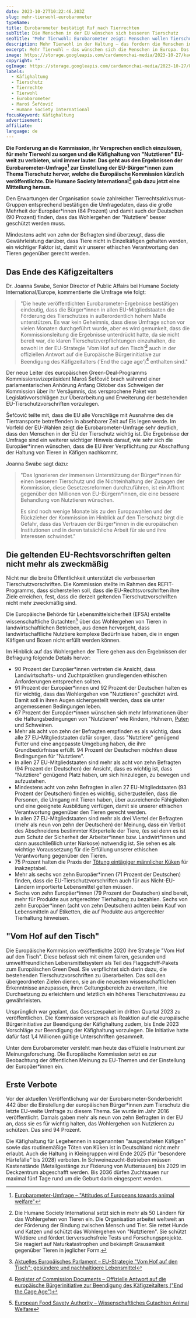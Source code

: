 ```yaml
---
date: 2023-10-27T10:22:46.203Z
slug: mehr-tierwohl-eurobarometer
typeName:
title: Eurobarometer bestätigt Ruf nach Tierrechten
subTitle: Die Menschen in der EU wünschen sich besseren Tierschutz
seoTitle: "Mehr Tierwohl: Eurobarometer zeigt: Menschen wollen Tierschutz"
description: Mehr Tierwohl in der Haltung – das fordern die Menschen in Europa. Erfahrt jetzt alle Details zum Thema.
excerpt: Mehr Tierwohl – das wünschen sich die Menschen in Europa. Das Eurobarometer zeigt genau, welche Schritte sie fordern und wie wir damit für ein Ende des Käfigzeitalters sorgen könnten. Doch wie geht die Europäische Union damit um?
image: https://storage.googleapis.com/cardamonchai-media/2023-10-27/kaefighaltung-jpeg-imagine-184858_827464_1024_768/640.webp
copyright: ""
ogImage: https://storage.googleapis.com/cardamonchai-media/2023-10-27/kaefighaltung-og-2-jpeg-imagine-184858_827768_1200_630/640.webp
labels:
  - Käfighaltung
  - Tierschutz
  - Tierrechte
  - Tierwohl
  - Eurobarometer
  - Maroš Šefčovič
  - Humane Society International
focusKeyword: Käfighaltung
advertisement:
affiliate:
language: de
---
```

**Die Forderung an die Kommission, ihr Versprechen endlich einzulösen, für mehr Tierwohl zu sorgen und die Käfighaltung von "Nutztieren" EU-weit zu verbieten, wird immer lauter. Das geht aus den Ergebnissen der Eurobarometer-Umfrage[^1] zur Einstellung der EU-Bürger\*innen zum Thema Tierschutz hervor, welche die Europäische Kommission kürzlich veröffentlichte. Die Humane Society International[^2] gab dazu jetzt eine Mitteilung heraus.**

Den Erwartungen der Organisation sowie zahlreicher Tierrechtsaktivsmus-Gruppen entsprechend bestätigen die Umfragedaten, dass die große Mehrheit der Europäer\*innen (84 Prozent) und damit auch der Deutschen (90 Prozent) finden, dass das Wohlergehen der "Nutztiere" besser geschützt werden muss.

Mindestens acht von zehn der Befragten sind überzeugt, dass die Gewährleistung darüber, dass Tiere nicht in Einzelkäfigen gehalten werden, ein wichtiger Faktor ist, damit wir unserer ethischen Verantwortung den Tieren gegenüber gerecht werden.

## Das Ende des Käfigzeitalters

Dr. Joanna Swabe, Senior Director of Public Affairs bei Humane Society International/Europe, kommentierte die Umfrage wie folgt:

> "Die heute veröffentlichten Eurobarometer-Ergebnisse bestätigen eindeutig, dass die Bürger*innen in allen EU-Mitgliedstaaten die Förderung des Tierschutzes in außerordentlich hohem Maße unterstützen. Es war kein Geheimnis, dass diese Umfrage schon vor vielen Monaten durchgeführt wurde, aber es wird  gemunkelt, dass die Kommissionsleitung die Ergebnisse unterdrückt hatte, da sie nicht bereit war, die klaren Tierschutzverpflichtungen einzuhalten, die sowohl in der EU-Strategie 'Vom Hof auf den Tisch'[^3] auch in der offiziellen Antwort auf die Europäische Bürgerinitiative zur Beendigung des Käfigzeitalters ('End the cage age')[^4] enthalten sind."

Der neue Leiter des europäischen Green-Deal-Programms Kommissionsvizepräsident Maroš Šefčovič brach während einer parlamentarischen Anhörung Anfang Oktober das Schweigen der Kommission über ihr Versäumnis, das versprochene Paket von Legislativvorschlägen zur Überarbeitung und Erweiterung der bestehenden EU-Tierschutzvorschriften vorzulegen. 

Šefčovič teilte mit, dass die EU alle Vorschläge mit Ausnahme des die Tiertransporte betreffenden in absehbarer Zeit auf Eis legen werde. Im Vorfeld der EU-Wahlen zeigt die Eurobarometer-Umfrage sehr deutlich, dass den Menschen in der EU der Tierschutz wichtig ist. Die Ergebnisse der Umfrage sind ein weiterer wichtiger Hinweis darauf, wie sehr sich die Europäer\*innen wünschen, dass die EU ihrer Verpflichtung zur Abschaffung der Haltung von Tieren in Käfigen nachkommt.

Joanna Swabe sagt dazu:

> "Das Ignorieren der immensen Unterstützung der Bürger\*innen für einen besseren Tierschutz und die Nichteinhaltung der Zusagen der Kommission, diese Gesetzesreformen durchzuführen, ist ein Affront gegenüber den Millionen von EU-Bürgern\*innen, die eine bessere Behandlung von Nutztieren wünschen.
>
> Es sind noch wenige Monate bis zu den Europawahlen und der Rückzieher der Kommission im Hinblick auf den Tierschutz birgt die Gefahr, dass das Vertrauen der Bürger\*innen in die europäischen Institutionen und in deren tatsächliche Arbeit für sie und ihre Interessen schwindet."

## Die geltenden EU-Rechtsvorschriften gelten nicht mehr als zweckmäßig

Nicht nur die breite Öffentlichkeit unterstützt die verbesserten Tierschutzvorschriften. Die Kommission stellte im Rahmen des REFIT-Programms, dass sicherstellen soll, dass die EU-Rechtsvorschriften ihre Ziele erreichen, fest, dass die derzeit geltenden Tierschutzvorschriften nicht mehr zweckmäßig sind.

Die Europäische Behörde für Lebensmittelsicherheit (EFSA) erstellte wissenschaftliche Gutachten[^5] über das Wohlergehen von Tieren in landwirtschaftlichen Betrieben, aus denen hervorgeht, dass landwirtschaftliche Nutztiere komplexe Bedürfnisse haben, die in engen Käfigen und Boxen nicht erfüllt werden können.

Im Hinblick auf das Wohlergehen der Tiere gehen aus den Ergebnissen der Befragung folgende Details hervor:

- 90 Prozent der Europäer\*innen vertreten die Ansicht, dass Landwirtschafts- und Zuchtpraktiken grundlegenden ethischen Anforderungen entsprechen sollten.
- 91 Prozent der Europäer\*innen und 92 Prozent der Deutschen halten es für wichtig, dass das Wohlergehen von "Nutztieren" geschützt wird. Damit soll in ihren Augen sichergestellt werden, dass sie unter angemessenen Bedingungen leben.
- 67 Prozent der Europäer\*innen wünschen sich mehr Informationen über die Haltungsbedingungen von "Nutztieren" wie Rindern, Hühnern, [Puten](/2023/10/federherz-interview/) und Schweinen.
- Mehr als acht von zehn der Befragten empfinden es als wichtig, dass alle 27 EU-Mitgliedstaaten dafür sorgen, dass "Nutztiere" genügend Futter und eine angepasste Umgebung haben, die ihre Grundbedürfnisse erfüllt. 94 Prozent der Deutschen möchten diese Bedingungen für "Nutztiere".
- In allen 27 EU-Mitgliedstaaten sind mehr als acht von zehn Befragten (94 Prozent der Deutschen) der Ansicht, dass es wichtig ist, dass "Nutztiere" genügend Platz haben, um sich hinzulegen, zu bewegen und aufzustehen.
- Mindestens acht von zehn Befragten in allen 27 EU-Mitgliedstaaten (93 Prozent der Deutschen) finden es wichtig, sicherzustellen, dass die Personen, die Umgang mit Tieren haben, über ausreichende Fähigkeiten und eine geeignete Ausbildung verfügen, damit sie unserer ethischen Verantwortung gegenüber den Tieren gerecht werden.
- In allen 27 EU-Mitgliedstaaten sind mehr als drei Viertel der Befragten (mehr als neun von zehn der Deutschen) der Meinung, dass ein Verbot des Abschneidens bestimmter Körperteile der Tiere, (es sei denn es ist zum Schutz der Sicherheit der Arbeiter\*innen bzw. Landwirt\*innen und dann ausschließlich unter Narkose) notwendig ist. Sie sehen es als wichtige Voraussetzung für die Erfüllung unserer ethischen Verantwortung gegenüber den Tieren.
- 75 Prozent halten die Praxis der [Tötung eintägiger männlicher Küken](/2019/09/das-sterben-der-eintagskueken/) für inakzeptabel.
- Mehr als sechs von zehn Europäer\*innen (71 Prozent der Deutschen) finden, dass die EU-Tierschutzvorschriften auch für aus Nicht-EU-Ländern importierte Lebensmittel gelten müssen.
- Sechs von zehn Europäer\*innen (79 Prozent der Deutschen) sind bereit, mehr für Produkte aus artgerechter Tierhaltung zu bezahlen. Sechs von zehn Europäer\*innen (acht von zehn Deutschen) achten beim Kauf von Lebensmitteln auf Etiketten, die auf Produkte aus artgerechter Tierhaltung hinweisen.

## "Vom Hof auf den Tisch"

Die Europäische Kommission veröffentlichte 2020 ihre Strategie "Vom Hof auf den Tisch". Diese befasst sich mit einem fairen, gesunden und umweltfreundlichen Lebensmittelsystem als Teil des Flaggschiff-Pakets zum Europäischen Green Deal. Sie verpflichtet sich darin dazu, die bestehenden Tierschutzvorschriften zu überarbeiten. Das soll den übergeordneten Zielen dienen, sie an die neuesten wissenschaftlichen Erkenntnisse anzupassen, ihren Geltungsbereich zu erweitern, ihre Durchsetzung zu erleichtern und letztlich ein höheres Tierschutzniveau zu gewährleisten. 

Ursprünglich war geplant, das Gesetzespaket im dritten Quartal 2023 zu veröffentlichen. Die Kommission versprach als Reaktion auf die europäische Bürgerinitiative zur Beendigung der Käfighaltung zudem, bis Ende 2023 Vorschläge zur Beendigung der Käfighaltung vorzulegen. Die Initiative hatte dafür fast 1,4 Millionen gültige Unterschriften gesammelt. 

Unter dem Eurobarometer versteht man heute das offizielle Instrument zur Meinungsforschung. Die Europäische Kommission setzt es zur Beobachtung der öffentlichen Meinung zu EU-Themen und der Einstellung der Europäer\*innen ein.

## Erste Verbote

Vor der aktuellen Veröffentlichung war der Eurobarometer-Sonderbericht 442 über die Einstellung der europäischen Bürger\*innen zum Tierschutz die letzte EU-weite Umfrage zu diesem Thema. Sie wurde im Jahr 2016 veröffentlicht. Damals gaben mehr als neun von zehn Befragten in der EU an, dass sie es für wichtig halten, das Wohlergehen von Nutztieren zu schützen. Das sind 94  Prozent.

Die Käfighaltung für Legehennen in sogenannten "ausgestalteten Käfigen" sowie das routinemäßige Töten von Küken ist in Deutschland nicht mehr erlaubt. Auch die Haltung in Kleingruppen wird Ende 2025 (für "besondere Härtefälle" bis 2028) verboten. In Schweinezucht-Betrieben müssen Kastenstände (Metallgestänge zur Fixierung von Muttersauen) bis 2029 im Deckzentrum abgeschafft werden. Bis 2036 dürfen Zuchtsauen nur maximal fünf Tage rund um die Geburt darin eingesperrt werden.
  
[^1]: [Eurobarometer-Umfrage – "Attitudes of Europeans towards animal welfare"](https://europa.eu/eurobarometer/surveys/detail/2996)

[^2]: Die Humane Society International setzt sich in mehr als 50 Ländern für das Wohlergehen von Tieren ein. Die Organisation arbeitet weltweit an der Förderung der Bindung zwischen Mensch und Tier. Sie rettet Hunde und Katzen und schützt das Wohlergehen von "Nutztieren". Sie schützt Wildtiere und fördert tierversuchsfreie Tests und Forschungsprojekte. Sie reagiert auf Naturkatastrophen und bekämpft Grausamkeit gegenüber Tieren in jeglicher Form.

[^3]: [Aktuelles Europäisches Parlament – EU-Strategie "Vom Hof auf den Tisch": gesündere und nachhaltigere Lebensmittel](https://www.europarl.europa.eu/news/de/press-room/20211014IPR14914/eu-strategie-vom-hof-auf-den-tisch-gesundere-und-nachhaltigere-lebensmittel)

[^4]:[Register of Commission Documents – Offizielle Antwort auf die europäische Bürgerinitiative zur Beendigung des Käfigzeitalters ("End the Cage Age")](https://ec.europa.eu/transparency/documents-register/detail?ref=C(2021)4747&lang=en)

[^5]:[European Food Savety Authority – Wissenschaftliches Gutachten Animal Welfare](https://www.efsa.europa.eu/en/topics/topic/animal-welfare)